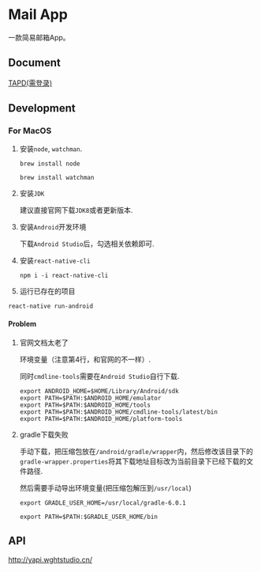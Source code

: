 # Mail App

一款简易邮箱App。



## Document

[TAPD(需登录)](https://www.tapd.cn/55280682/documents/file_list)



## Development

### For MacOS

1. 安装`node`, `watchman`.

   `brew install node`

   `brew install watchman`

2. 安装`JDK`

   建议直接官网下载`JDK8`或者更新版本.

3. 安装`Android`开发环境

   下载`Android Studio`后，勾选相关依赖即可.

4. 安装`react-native-cli`

   `npm i -i react-native-cli`

5.  运行已存在的项目

   `react-native run-android`

#### Problem

1. 官网文档太老了

   环境变量（注意第4行，和官网的不一样）.

   同时`cmdline-tools`需要在`Android Studio`自行下载.

   ```
   export ANDROID_HOME=$HOME/Library/Android/sdk
   export PATH=$PATH:$ANDROID_HOME/emulator
   export PATH=$PATH:$ANDROID_HOME/tools
   export PATH=$PATH:$ANDROID_HOME/cmdline-tools/latest/bin
   export PATH=$PATH:$ANDROID_HOME/platform-tools
   ```

2. gradle下载失败

   手动下载，把压缩包放在`/android/gradle/wrapper`内，然后修改该目录下的`gradle-wrapper.properties`将其下载地址目标改为当前目录下已经下载的文件路径.

   然后需要手动导出环境变量(把压缩包解压到`/usr/local`)

   `export GRADLE_USER_HOME=/usr/local/gradle-6.0.1`

   `export PATH=$PATH:$GRADLE_USER_HOME/bin`



## API

http://yapi.wghtstudio.cn/



## 

